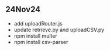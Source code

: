 ## 24Nov24
- add uploadRouter.js
- update retrieve.py and uploadCSV.py
- npm install multer
- npm install csv-parser